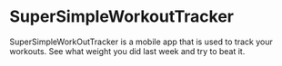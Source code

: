 # SuperSimpleWorkoutTracker
SuperSimpleWorkOutTracker is a mobile app that is used to track your workouts. See what weight you did last week and try to beat it. 